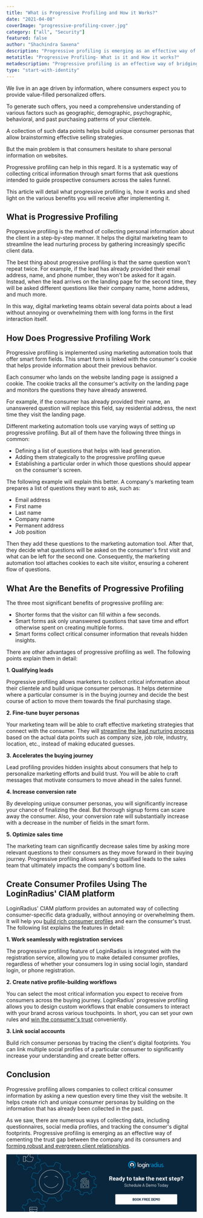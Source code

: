 ```yaml
---
title: "What is Progressive Profiling and How it Works?"
date: "2021-04-08"
coverImage: "progressive-profiling-cover.jpg"
category: ["all", "Security"]
featured: false
author: "Shachindra Saxena"
description: "Progressive profiling is emerging as an effective way of cementing the trust gap between the company and its consumers. It is a systematic approach to collecting critical information through smart forms that ask questions intended to guide prospective consumers across the sales funnel. This article details how progressive profiling works and its benefits for your enterprise."
metatitle: "Progressive Profiling- What is it and How it works?"
metadescription: "Progressive profiling is an effective way of bridging the trust gap between a company and its consumers. Learn what progressive profiling is, how it works, and more."
type: "start-with-identity"
---
```


We live in an age driven by information, where consumers expect you to provide value-filled personalized offers.

To generate such offers, you need a comprehensive understanding of various factors such as geographic, demographic, psychographic, behavioral, and past purchasing patterns of your clientele.

A collection of such data points helps build unique consumer personas that allow brainstorming effective selling strategies.

But the main problem is that consumers hesitate to share personal information on websites.

Progressive profiling can help in this regard. It is a systematic way of collecting critical information through smart forms that ask questions intended to guide prospective consumers across the sales funnel.

This article will detail what progressive profiling is, how it works and shed light on the various benefits you will receive after implementing it.

## What is Progressive Profiling

Progressive profiling is the method of collecting personal information about the client in a step-by-step manner. It helps the digital marketing team to streamline the lead nurturing process by gathering increasingly specific client data.

The best thing about progressive profiling is that the same question won't repeat twice. For example, if the lead has already provided their email address, name, and phone number, they won't be asked for it again. Instead, when the lead arrives on the landing page for the second time, they will be asked different questions like their company name, home address, and much more.

In this way, digital marketing teams obtain several data points about a lead without annoying or overwhelming them with long forms in the first interaction itself.

## How Does Progressive Profiling Work

Progressive profiling is implemented using marketing automation tools that offer smart form fields. This smart form is linked with the consumer's cookie that helps provide information about their previous behavior.

Each consumer who lands on the website landing page is assigned a cookie. The cookie tracks all the consumer's activity on the landing page and monitors the questions they have already answered.

For example, if the consumer has already provided their name, an unanswered question will replace this field, say residential address, the next time they visit the landing page.

Different marketing automation tools use varying ways of setting up progressive profiling. But all of them have the following three things in common:

- Defining a list of questions that helps with lead generation.
- Adding them strategically to the progressive profiling queue
- Establishing a particular order in which those questions should appear on the consumer's screen.

The following example will explain this better. A company's marketing team prepares a list of questions they want to ask, such as:

- Email address
- First name
- Last name
- Company name
- Permanent address
- Job position

Then they add these questions to the marketing automation tool. After that, they decide what questions will be asked on the consumer's first visit and what can be left for the second one. Consequently, the marketing automation tool attaches cookies to each site visitor, ensuring a coherent flow of questions.

## What Are the Benefits of Progressive Profiling

The three most significant benefits of progressive profiling are:

- Shorter forms that the visitor can fill within a few seconds.
- Smart forms ask only unanswered questions that save time and effort otherwise spent on creating multiple forms.
- Smart forms collect critical consumer information that reveals hidden insights.

There are other advantages of progressive profiling as well. The following points explain them in detail:

**1. Qualifying leads**

Progressive profiling allows marketers to collect critical information about their clientele and build unique consumer personas. It helps determine where a particular consumer is in the buying journey and decide the best course of action to move them towards the final purchasing stage.

**2. Fine-tune buyer personas**

Your marketing team will be able to craft effective marketing strategies that connect with the consumer. They will [streamline the lead nurturing process](https://www.loginradius.com/blog/fuel/2021/03/B2B-Lead-Generation-for-2021/) based on the actual data points such as company size, job role, industry, location, etc., instead of making educated guesses.

**3. Accelerates the buying journey**

Lead profiling provides hidden insights about consumers that help to personalize marketing efforts and build trust. You will be able to craft messages that motivate consumers to move ahead in the sales funnel.

**4. Increase conversion rate**

By developing unique consumer personas, you will significantly increase your chance of finalizing the deal. But thorough signup forms can scare away the consumer. Also, your conversion rate will substantially increase with a decrease in the number of fields in the smart form.

**5. Optimize sales time**

The marketing team can significantly decrease sales time by asking more relevant questions to their consumers as they move forward in their buying journey. Progressive profiling allows sending qualified leads to the sales team that ultimately impacts the company's bottom line.

## Create Consumer Profiles Using The LoginRadius' CIAM platform

LoginRadius' CIAM platform provides an automated way of collecting consumer-specific data gradually, without annoying or overwhelming them. It will help you [build rich consumer profiles](https://www.loginradius.com/progressive-profiling/) and earn the consumer's trust. The following list explains the features in detail:

**1. Work seamlessly with registration services**

The progressive profiling feature of LoginRadius is integrated with the registration service, allowing you to make detailed consumer profiles, regardless of whether your consumers log in using social login, standard login, or phone registration.

**2. Create native profile-building workflows**

You can select the most critical information you expect to receive from consumers across the buying journey. LoginRadius' progressive profiling allows you to design custom workflows that enable consumers to interact with your brand across various touchpoints. In short, you can set your own rules and [win the consumer's trust](https://www.loginradius.com/blog/start-with-identity/2019/10/digital-identity-management/) conveniently.

**3. Link social accounts**

Build rich consumer personas by tracing the client's digital footprints. You can link multiple social profiles of a particular consumer to significantly increase your understanding and create better offers.

## Conclusion

Progressive profiling allows companies to collect critical consumer information by asking a new question every time they visit the website. It helps create rich and unique consumer personas by building on the information that has already been collected in the past.

As we saw, there are numerous ways of collecting data, including questionnaires, social media profiles, and tracking the consumer's digital footprints. Progressive profiling is emerging as an effective way of cementing the trust gap between the company and its consumers and [forming robust and evergreen client relationships](https://www.loginradius.com/blog/fuel/2021/02/customer-relationship-business/).

[![book-a-demo-loginradius](book-a-demo-loginradius.png)](https://www.loginradius.com/book-a-demo/)
